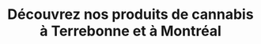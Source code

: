 ---
title: "Découvrez nos produits de cannabis à Terrebonne et à Montréal"
menuposition: produits
translatedslug: /en/products/
description: "Nous offrons du cannabis de la plus haute qualité aux gens partout au Québec, spécialement Terrebonne et Montréal. "
---